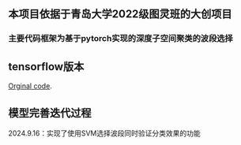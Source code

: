 ## 本项目依据于青岛大学2022级图灵班的大创项目

### 主要代码框架为基于pytorch实现的深度子空间聚类的波段选择

## tensorflow版本
[Orginal code](https://github.com/panji1990/Deep-subspace-clustering-networks).

## 模型完善迭代过程
2024.9.16：实现了使用SVM选择波段同时验证分类效果的功能


